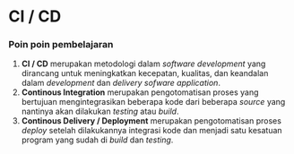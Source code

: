 # CI / CD

### Poin poin pembelajaran

1. **CI / CD** merupakan metodologi dalam *software development* yang dirancang untuk meningkatkan kecepatan, kualitas, dan keandalan dalam *development* dan *delivery* *sofware application*.
2. **Continous Integration** merupakan pengotomatisan proses yang bertujuan mengintegrasikan beberapa kode dari beberapa *source* yang nantinya akan dilakukan *testing* atau *build*.
3. **Continous Delivery / Deployment** merupakan pengotomatisan proses *deploy* setelah dilakukannya integrasi kode dan menjadi satu kesatuan program yang sudah di *build* dan *testing*.  

